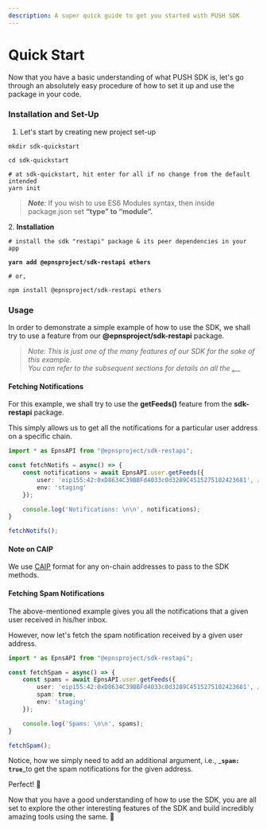 ```yaml
---
description: A super quick guide to get you started with PUSH SDK
---
```


# Quick Start

Now that you have a basic understanding of what PUSH SDK is, let's go through an absolutely easy procedure of how to set it up and use the package in your code.

### Installation and Set-Up

1. Let's start by creating new project set-up

```
mkdir sdk-quickstart

cd sdk-quickstart

# at sdk-quickstart, hit enter for all if no change from the default intended
yarn init 
```

> _**Note**:_ If you wish to use ES6 Modules syntax, then inside package.json set **“type” to “module”.**

2\. **Installation**

<pre><code># install the sdk "restapi" package &#x26; its peer dependencies in your app
<strong>
</strong><strong>yarn add @epnsproject/sdk-restapi ethers
</strong>
# or, 

npm install @epnsproject/sdk-restapi ethers</code></pre>

### Usage

In order to demonstrate a simple example of how to use the SDK, we shall try to use a feature from our **@epnsproject/sdk-restapi** package.

> _Note: This is just one of the many features of our SDK for the sake of this example._ \
> _You can refer to the_ _subsequent sections for details on all the_ [.](./ "mention")__

#### Fetching Notifications

For this example, we shall try to use the **getFeeds()** feature from the **sdk-restapi** package.&#x20;

This simply allows us to get all the notifications for a particular user address on a specific chain.

```typescript
import * as EpnsAPI from "@epnsproject/sdk-restapi";

const fetchNotifs = async() => {
    const notifications = await EpnsAPI.user.getFeeds({
        user: 'eip155:42:0xD8634C39BBFd4033c0d3289C4515275102423681', // user address in CAIP
        env: 'staging'
    });

    console.log('Notifications: \n\n', notifications);
}

fetchNotifs();
```

#### Note on CAIP

We use [CAIP](https://github.com/ChainAgnostic/CAIPs/blob/master/CAIPs/caip-10.md) format for any on-chain addresses to pass to the SDK methods.

#### Fetching Spam Notifications

The above-mentioned example gives you all the notifications that a given user received in his/her inbox.&#x20;

However, now let's fetch the spam notification received by a given user address.

```typescript
import * as EpnsAPI from "@epnsproject/sdk-restapi";

const fetchSpam = async() => {
    const spams = await EpnsAPI.user.getFeeds({
        user: 'eip155:42:0xD8634C39BBFd4033c0d3289C4515275102423681', // user address in CAIP
        spam: true,
        env: 'staging'
    });

    console.log('Spams: \n\n', spams);
}

fetchSpam();
```

Notice, how we simply need to add an additional argument, i.e., _**`spam: true`**_to get the spam notifications for the given address.

Perfect! 👏

Now that you have a good understanding of how to use the SDK, you are all set to explore the other interesting features of the SDK and build incredibly amazing tools using the same. 🦾
